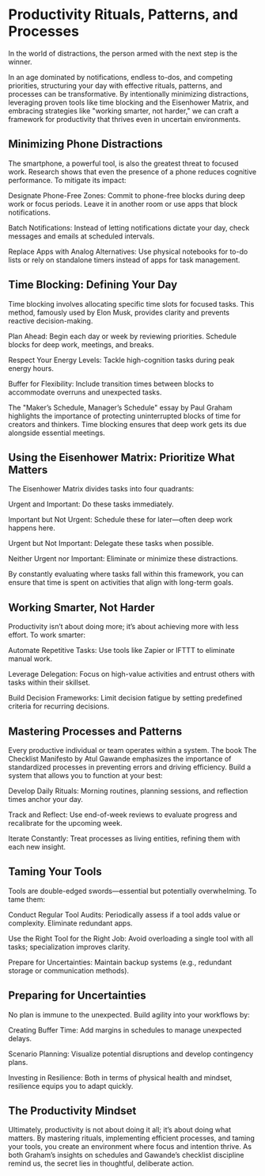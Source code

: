 # Productivity Rituals, Patterns, and Processes


In the world of distractions, the person armed with the next step is the winner.

In an age dominated by notifications, endless to-dos, and competing priorities, structuring your day with effective rituals, patterns, and processes can be transformative. By intentionally minimizing distractions, leveraging proven tools like time blocking and the Eisenhower Matrix, and embracing strategies like "working smarter, not harder," we can craft a framework for productivity that thrives even in uncertain environments.

## Minimizing Phone Distractions

The smartphone, a powerful tool, is also the greatest threat to focused work. Research shows that even the presence of a phone reduces cognitive performance. To mitigate its impact:

Designate Phone-Free Zones: Commit to phone-free blocks during deep work or focus periods. Leave it in another room or use apps that block notifications.

Batch Notifications: Instead of letting notifications dictate your day, check messages and emails at scheduled intervals.

Replace Apps with Analog Alternatives: Use physical notebooks for to-do lists or rely on standalone timers instead of apps for task management.

## Time Blocking: Defining Your Day

Time blocking involves allocating specific time slots for focused tasks. This method, famously used by Elon Musk, provides clarity and prevents reactive decision-making.

Plan Ahead: Begin each day or week by reviewing priorities. Schedule blocks for deep work, meetings, and breaks.

Respect Your Energy Levels: Tackle high-cognition tasks during peak energy hours.

Buffer for Flexibility: Include transition times between blocks to accommodate overruns and unexpected tasks.

The "Maker’s Schedule, Manager’s Schedule" essay by Paul Graham highlights the importance of protecting uninterrupted blocks of time for creators and thinkers. Time blocking ensures that deep work gets its due alongside essential meetings.

## Using the Eisenhower Matrix: Prioritize What Matters

The Eisenhower Matrix divides tasks into four quadrants:

Urgent and Important: Do these tasks immediately.

Important but Not Urgent: Schedule these for later—often deep work happens here.

Urgent but Not Important: Delegate these tasks when possible.

Neither Urgent nor Important: Eliminate or minimize these distractions.

By constantly evaluating where tasks fall within this framework, you can ensure that time is spent on activities that align with long-term goals.

## Working Smarter, Not Harder

Productivity isn’t about doing more; it’s about achieving more with less effort. To work smarter:

Automate Repetitive Tasks: Use tools like Zapier or IFTTT to eliminate manual work.

Leverage Delegation: Focus on high-value activities and entrust others with tasks within their skillset.

Build Decision Frameworks: Limit decision fatigue by setting predefined criteria for recurring decisions.

## Mastering Processes and Patterns

Every productive individual or team operates within a system. The book The Checklist Manifesto by Atul Gawande emphasizes the importance of standardized processes in preventing errors and driving efficiency. Build a system that allows you to function at your best:

Develop Daily Rituals: Morning routines, planning sessions, and reflection times anchor your day.

Track and Reflect: Use end-of-week reviews to evaluate progress and recalibrate for the upcoming week.

Iterate Constantly: Treat processes as living entities, refining them with each new insight.

## Taming Your Tools

Tools are double-edged swords—essential but potentially overwhelming. To tame them:

Conduct Regular Tool Audits: Periodically assess if a tool adds value or complexity. Eliminate redundant apps.

Use the Right Tool for the Right Job: Avoid overloading a single tool with all tasks; specialization improves clarity.

Prepare for Uncertainties: Maintain backup systems (e.g., redundant storage or communication methods).

## Preparing for Uncertainties

No plan is immune to the unexpected. Build agility into your workflows by:

Creating Buffer Time: Add margins in schedules to manage unexpected delays.

Scenario Planning: Visualize potential disruptions and develop contingency plans.

Investing in Resilience: Both in terms of physical health and mindset, resilience equips you to adapt quickly.

## The Productivity Mindset

Ultimately, productivity is not about doing it all; it’s about doing what matters. By mastering rituals, implementing efficient processes, and taming your tools, you create an environment where focus and intention thrive. As both Graham’s insights on schedules and Gawande’s checklist discipline remind us, the secret lies in thoughtful, deliberate action.

